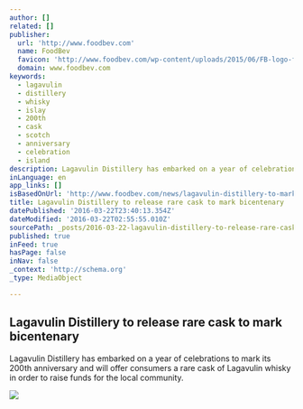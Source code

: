 ```yaml
---
author: []
related: []
publisher:
  url: 'http://www.foodbev.com'
  name: FoodBev
  favicon: 'http://www.foodbev.com/wp-content/uploads/2015/06/FB-logo-favicon-copy-NEW-copy2.png'
  domain: www.foodbev.com
keywords:
  - lagavulin
  - distillery
  - whisky
  - islay
  - 200th
  - cask
  - scotch
  - anniversary
  - celebration
  - island
description: Lagavulin Distillery has embarked on a year of celebrations to mark its 200th anniversary and will offer consumers a rare cask of Lagavulin whisky in order to raise funds for the local community.
inLanguage: en
app_links: []
isBasedOnUrl: 'http://www.foodbev.com/news/lagavulin-distillery-to-mark-bicentenary-by-releasing-rare-cask/'
title: Lagavulin Distillery to release rare cask to mark bicentenary
datePublished: '2016-03-22T23:40:13.354Z'
dateModified: '2016-03-22T02:55:55.010Z'
sourcePath: _posts/2016-03-22-lagavulin-distillery-to-release-rare-cask-to-mark-bicentenar.md
published: true
inFeed: true
hasPage: false
inNav: false
_context: 'http://schema.org'
_type: MediaObject

---
```

<article style=""><h1>Lagavulin Distillery to release rare cask to mark bicentenary</h1><p>Lagavulin Distillery has embarked on a year of celebrations to mark its 200th anniversary and will offer consumers a rare cask of Lagavulin whisky in order to raise funds for the local community.</p><img src="http://www.foodbev.com/wp-content/themes/goodnews5/framework/timthumb/timthumb.php?src=http://www.foodbev.com/wp-content/uploads/2016/03/Lagavulin-Diageo-CEO-Ivan-Menezes-smaller-300x187.jpg&amp;h=300&amp;w=300" /></article>